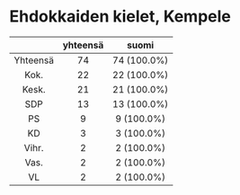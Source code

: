 # Ehdokkaiden kielet, Kempele

| |yhteensä|suomi|
|:---:|:---:|:---:|
|Yhteensä|74|74 (100.0%)|
|Kok.|22|22 (100.0%)|
|Kesk.|21|21 (100.0%)|
|SDP|13|13 (100.0%)|
|PS|9|9 (100.0%)|
|KD|3|3 (100.0%)|
|Vihr.|2|2 (100.0%)|
|Vas.|2|2 (100.0%)|
|VL|2|2 (100.0%)|

